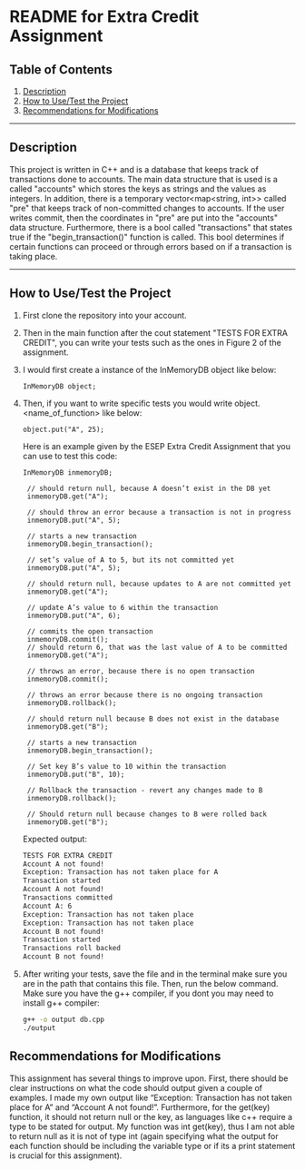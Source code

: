 # README for Extra Credit Assignment
## Table of Contents
1. [Description](#description)
2. [How to Use/Test the Project](#how-to-usetest-the-project)
3. [Recommendations for Modifications](#recommendations-for-modifications)


---
## Description
This project is written in C++ and is a database that keeps track of transactions done to accounts. The main data structure that is used is a <map> called "accounts" which stores the keys as strings and the values as integers. In addition, there is a temporary vector<map<string, int>> called "pre" that keeps track of non-committed changes to accounts. If the user writes commit, then the coordinates in "pre" are put into the "accounts" data structure. Furthermore, there is a bool called "transactions" that states true if the "begin_transaction()" function is called. This bool determines if certain functions can proceed or through errors based on if a transaction is taking place. 

---
## How to Use/Test the Project
1. First clone the repository into your account.
2. Then in the main function after the cout statement "TESTS FOR EXTRA CREDIT", you can write your tests such as the ones in Figure 2 of the assignment.
3. I would first create a instance of the InMemoryDB object like below:
   ```
   InMemoryDB object;
   ```
4. Then, if you want to write specific tests you would write object.<name_of_function> like below:
   ```
   object.put("A", 25);
   ```
   Here is an example given by the ESEP Extra Credit Assignment that you can use to test this code: 
   ```
   InMemoryDB inmemoryDB;

    // should return null, because A doesn’t exist in the DB yet
    inmemoryDB.get("A");

    // should throw an error because a transaction is not in progress
    inmemoryDB.put("A", 5);

    // starts a new transaction
    inmemoryDB.begin_transaction();

    // set’s value of A to 5, but its not committed yet
    inmemoryDB.put("A", 5);

    // should return null, because updates to A are not committed yet
    inmemoryDB.get("A");

    // update A’s value to 6 within the transaction
    inmemoryDB.put("A", 6);

    // commits the open transaction
    inmemoryDB.commit();
    // should return 6, that was the last value of A to be committed
    inmemoryDB.get("A");

    // throws an error, because there is no open transaction
    inmemoryDB.commit();

    // throws an error because there is no ongoing transaction
    inmemoryDB.rollback();

    // should return null because B does not exist in the database
    inmemoryDB.get("B");

    // starts a new transaction
    inmemoryDB.begin_transaction();

    // Set key B’s value to 10 within the transaction
    inmemoryDB.put("B", 10);

    // Rollback the transaction - revert any changes made to B
    inmemoryDB.rollback();

    // Should return null because changes to B were rolled back
    inmemoryDB.get("B");
   ```
   Expected output:
   ```bash
   TESTS FOR EXTRA CREDIT
   Account A not found!
   Exception: Transaction has not taken place for A
   Transaction started
   Account A not found!
   Transactions committed
   Account A: 6
   Exception: Transaction has not taken place
   Exception: Transaction has not taken place
   Account B not found!
   Transaction started
   Transactions roll backed
   Account B not found!
   ```


6. After writing your tests, save the file and in the terminal make sure you are in the path that contains this file. Then, run the below command. Make sure you have the g++ compiler, if you dont you may need to install g++ compiler:
   ```bash
   g++ -o output db.cpp
   ./output
   ```
## Recommendations for Modifications
This assignment has several things to improve upon. First, there should be clear instructions on what the code should output given a couple of examples. I made my own output like “Exception: Transaction has not taken place for A” and “Account A not found!”. Furthermore, for the get(key) function, it should not return null or the key, as languages like c++ require a type to be stated for output. My function was int get(key), thus I am not able to return null as it is not of type int (again specifying what the output for each function should be including the variable type or if its a print statement is crucial for this assignment).

